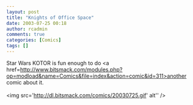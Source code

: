 ```yaml
---
layout: post
title: "Knights of Office Space"
date: 2003-07-25 00:18
author: rcadmin
comments: true
categories: [Comics]
tags: []
---
```

Star Wars KOTOR is fun enough to do <a href=http://www.bitsmack.com/modules.php?op=modload&name=Comics&file=index&action=comic&id=311>another comic</a> about it.<Br><br><!--more--><img src='http://dl.bitsmack.com/comics/20030725.gif' alt'' />
